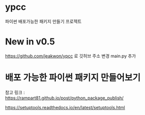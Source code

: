 # ypcc
파이썬 배포가능한 패키지 만들기 프로젝트

# New in v0.5
https://github.com/jeakwon/ypcc 로 깃허브 주소 변경
main.py 추가

# 배포 가능한 파이썬 패키지 만들어보기

참고 링크 :  
https://rampart81.github.io/post/python_package_publish/


https://setuptools.readthedocs.io/en/latest/setuptools.html